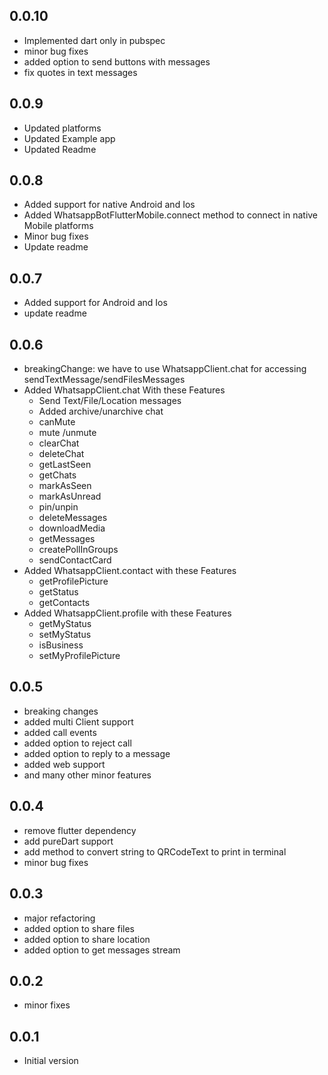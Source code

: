 ## 0.0.10

- Implemented dart only in pubspec
- minor bug fixes
- added option to send buttons with messages
- fix quotes in text messages

## 0.0.9

- Updated platforms
- Updated Example app
- Updated Readme

## 0.0.8

- Added support for native Android and Ios
- Added WhatsappBotFlutterMobile.connect method to connect in native Mobile platforms
- Minor bug fixes
- Update readme

## 0.0.7

- Added support for Android and Ios
- update readme

## 0.0.6

- breakingChange: we have to use WhatsappClient.chat for accessing sendTextMessage/sendFilesMessages
- Added WhatsappClient.chat With these Features
  - Send Text/File/Location messages
  - Added archive/unarchive chat
  - canMute
  - mute /unmute
  - clearChat
  - deleteChat
  - getLastSeen
  - getChats
  - markAsSeen
  - markAsUnread
  - pin/unpin
  - deleteMessages
  - downloadMedia
  - getMessages
  - createPollInGroups
  - sendContactCard
- Added WhatsappClient.contact with these Features
  - getProfilePicture
  - getStatus
  - getContacts
- Added WhatsappClient.profile with these Features
  - getMyStatus
  - setMyStatus
  - isBusiness
  - setMyProfilePicture

## 0.0.5

- breaking changes
- added multi Client support
- added call events
- added option to reject call
- added option to reply to a message
- added web support
- and many other minor features

## 0.0.4

- remove flutter dependency
- add pureDart support
- add method to convert string to QRCodeText to print in terminal
- minor bug fixes

## 0.0.3

- major refactoring
- added option to share files
- added option to share location
- added option to get messages stream

## 0.0.2

- minor fixes

## 0.0.1

- Initial version
